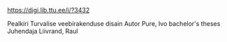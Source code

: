
https://digi.lib.ttu.ee/i/?3432

Pealkiri	Turvalise veebirakenduse disain
Autor	Pure, Ivo 
bachelor's theses 
Juhendaja	Liivrand, Raul 
